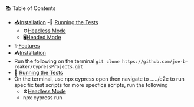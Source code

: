 📚 Table of Contents
- 📥[Installation](#installation)
-🚀 [Running the Tests](#running-the-tests)
  - ⚙️[Headless Mode](#headless-mode)
  - 🖥️[Headed Mode](#headed-mode)
- ✨[Features](#features)
- 📥[Installation](#installation)
- Run the following on the terminal `git clone https://github.com/joe-b-reaker/CypressProjects.git`
- 🚀 [Running the Tests](#running-the-tests)
- On the terminal, use npx cypress open then navigate to ...../e2e to run specific test scripts for more specfics scripts, run the following
  - ⚙️[Headless Mode](#headless-mode)
  - npx cypress run <script>
  -Following are headless scripts:
  -parabank-suite-headless -🧪 Runs basic Parabank functionality tests
  -parabank-all-headless -🧾 Runs all test suites related to Parabank
  -parabank-pom-commands-headless <<<<--- 🏆 Covers all features with Page Object Model and custom commands; use this script to test
  - ⚙️[Headed Mode](#headed-mode)
  - npx cypress run <script>
  -orange-live-suite -🍊 Tests Orange Live application
  -parabank-suite-headless -🧪 Basic Parabank functionality
  -parabank-all-headless -🧾 All Parabank test suites
  -parabank-pom-commands-headless <<<<---🏆 Full feature test with POM + commands
- ✨ [Features](#features)
- The Following Features are Tested by the Test Script
- 🔓 a. Open New Account
- 📝 b. Update Contact Info
- 🚪 c. Logout
==================
- 💳 d. Accounts Overview
- 💸 e. Transfer Funds
- 🧾 f. Bills Payment
- 🔍 g. Find Transactions
- 🏦 h. Request Loan
